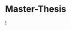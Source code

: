 # Master-Thesis
[!](https://www.airitilibrary.com/Publication/alDetailedMesh1?DocID=U0001-2510202115112000#Summary)
